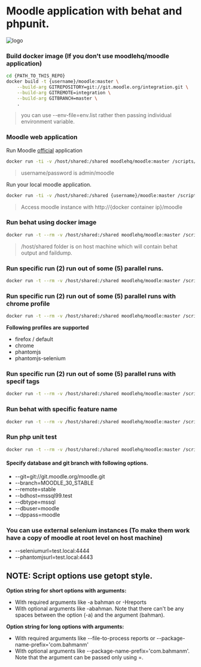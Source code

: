 # Moodle application with behat and phpunit.
![logo](https://moodle.org/theme/image.php/moodleorgcleaned_moodleorg/theme_moodleorgcleaned/1447866970/moodle-logo)

### Build docker image (If you don't use moodlehq/moodle application)
```sh
cd {PATH_TO_THIS_REPO}
docker build -t {username}/moodle:master \
    --build-arg GITREPOSITORY=git://git.moodle.org/integration.git \
    --build-arg GITREMOTE=integration \
    --build-arg GITBRANCH=master \
    .
```
> you can use --env-file=env.list rather then passing individual environment variable.

### Moodle web application
Run Moodle [official] application 
```sh
docker run -ti -v /host/shared:/shared moodlehq/moodle:master /scripts/init.php
```
> username/password is admin/moodle

Run your local moodle application.
```sh
docker run -ti -v /host/shared:/shared {username}/moodle:master /scripts/init.php
```
> Access moodle instance with http://{docker container ip}/moodle

### Run behat using docker image
```sh
docker run -t --rm -v /host/shared:/shared moodlehq/moodle:master /scripts/behat.sh
```
> /host/shared folder is on host machine which will contain behat output and faildump.

### Run specific run (2) run out of some (5) parallel runs.
```sh
docker run -t --rm -v /host/shared:/shared moodlehq/moodle:master /scripts/behat.sh -r2 -j5
```

### Run specific run (2) run out of some (5) parallel runs with chrome profile
```sh
docker run -t --rm -v /host/shared:/shared moodlehq/moodle:master /scripts/behat.sh -r2 -j5 --profie=chrome
```
**Following profiles are supported**
  * firefox / default
  * chrome
  * phantomjs
  * phantomjs-selenium

### Run specific run (2) run out of some (5) parallel runs with specif tags
```sh
docker run -t --rm -v /host/shared:/shared moodlehq/moodle:master /scripts/behat.sh -r2 -j5 --tags=@javascript
```

### Run behat with specific feature name
```sh
docker run -t --rm -v /host/shared:/shared moodlehq/moodle:master /scripts/behat.sh -r2 -j5 --name="This is test"
```

### Run php unit test
```sh
docker run -t --rm -v /host/shared:/shared moodlehq/moodle:master /scripts/phpunit.sh"
```

#### Specify database and git branch with following options.
* --git=git://git.moodle.org/moodle.git
* --branch=MOODLE_30_STABLE
* --remote=stable
* --bdhost=mssql99.test
* --dbtype=mssql
* --dbuser=moodle
* --dppass=moodle

### You can use external selenium instances (To make them work have a copy of moodle at root level on host machine)
* --seleniumurl=test.local:4444
* --phantomjsurl=test.local:4443

## NOTE: Script options use getopt style.
**Option string for short options with arguments:**
* With required arguments like -a bahman or -Hreports
* With optional arguments like -abahman. Note that there can't be any spaces between the option (-a) and the argument (bahman).

**Option string for long options with arguments:**
* With required arguments like --file-to-process reports or --package-name-prefix='com.bahmanm'
* With optional arguments like --package-name-prefix='com.bahmanm'. Note that the argument can be passed only using =.

[official]: <https://hub.docker.com/u/moodlehq/>